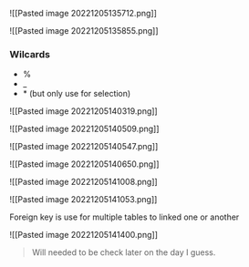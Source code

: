 
![[Pasted image 20221205135712.png]]

![[Pasted image 20221205135855.png]]

### Wilcards
- %
- \_
- \* (but only use for selection)

![[Pasted image 20221205140319.png]]

![[Pasted image 20221205140509.png]]

![[Pasted image 20221205140547.png]]

![[Pasted image 20221205140650.png]]

![[Pasted image 20221205141008.png]]


![[Pasted image 20221205141053.png]]

Foreign key is use for multiple tables to linked one or another

![[Pasted image 20221205141400.png]]

> Will needed to be check later on the day I guess.